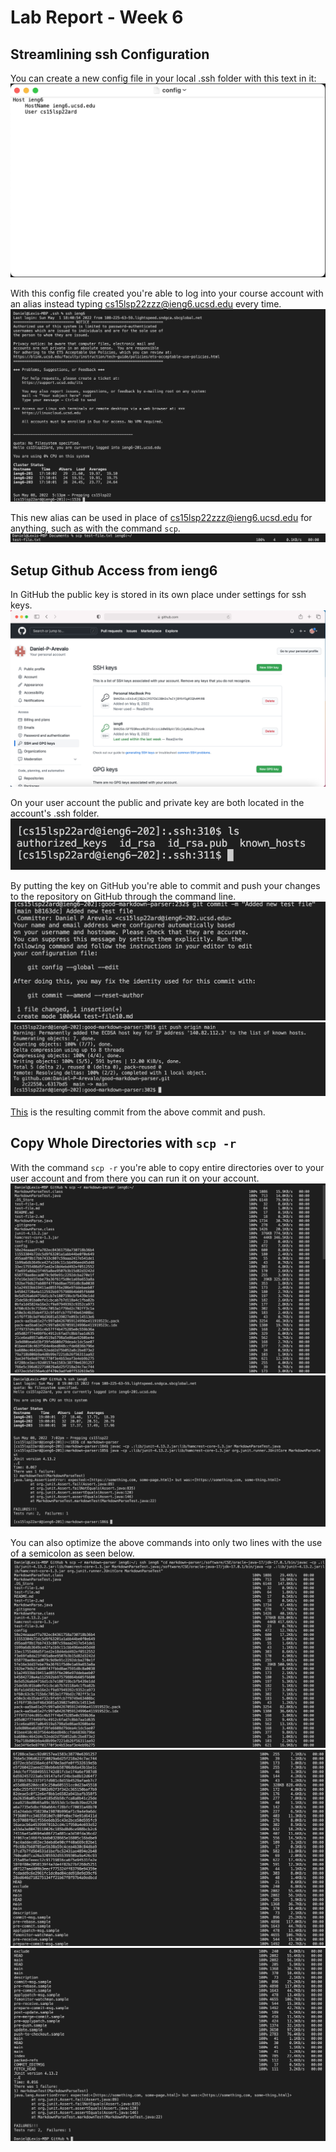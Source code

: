 # Lab Report - Week 6

## Streamlining ssh Configuration

You can create a new config file in your local .ssh folder with this text in it:
![ssh_config](ssh_config.png)

With this config file created you're able to log into your course account with an alias instead typing cs15lsp22zzz@ieng6.ucsd.edu every time.
![alias_login](alias_login.png)

This new alias can be used in place of cs15lsp22zzz@ieng6.ucsd.edu for anything, such as with the command `scp`.
![alias_scp](alias_scp.png)

## Setup Github Access from ieng6

In GitHub the public key is stored in its own place under settings for ssh keys.
![github_key_storage](github_key_storage.png)

On your user account the public and private key are both located in the account's .ssh folder.
![key_storage](key_storage.png)

By putting the key on GitHub you're able to commit and push your changes to the repository on GitHub through the command line.
![git_commit](git_commit.png)
![git_push](git_push.png)

[This](https://github.com/Daniel-P-Arevalo/good-markdown-parser/commit/b8163dce27e3a8b55614507a54c7d8a9e882d609) is the resulting commit from the above commit and push.

## Copy Whole Directories with `scp -r`

With the command `scp -r` you're able to copy entire directories over to your user account and from there you can run it on your account.
![copy_directory](copy_directory.png)
![copy_directory_run](copy_directory_run.png)

You can also optimize the above commands into only two lines with the use of a semicolon as seen below.
![copy_optimized_1](copy_optimized_1.png)
![copy_optimized_2](copy_optimized_2.png)
![copy_optimized_3](copy_optimized_3.png)
